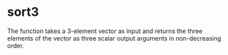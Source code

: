 # sort3
The function takes a 3-element vector as input and returns the three elements of the vector as three scalar output arguments in non-decreasing order.
